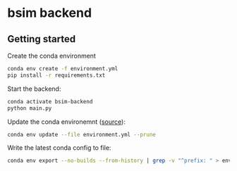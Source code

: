 # bsim backend

## Getting started

Create the conda environment

```bash
conda env create -f environment.yml
pip install -r requirements.txt
```

Start the backend:

```bash
conda activate bsim-backend
python main.py
```

Update the conda environemnt ([source](https://conda.io/projects/conda/en/latest/user-guide/tasks/manage-environments.html#updating-an-environment)):

```bash
conda env update --file environment.yml --prune
```

Write the latest conda config to file:

```bash
conda env export --no-builds --from-history | grep -v "^prefix: " > environment.yml
```

